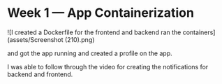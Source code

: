 # Week 1 — App Containerization


![I created a Dockerfile for the frontend and backend ran the containers](assets/Screenshot (210).png)



and got the app running and created a profile on the app. 



I was able to follow through the video for creating the notifications for backend and frontend.
